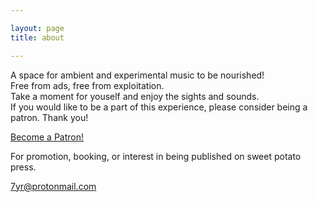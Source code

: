 ```yaml
---

layout: page
title: about

---
```

<p>
A space for ambient and experimental music to be nourished!
<br>
Free from ads, free from exploitation.
<br>
Take a moment for youself and enjoy the sights and sounds. 
<br>
If you would like to be a part of this experience, please consider being a patron. Thank you! 
</p>
<a href="https://www.patreon.com/bePatron?u=9766812" data-patreon-widget-type="become-patron-button">Become a Patron!</a><script async src="https://c6.patreon.com/becomePatronButton.bundle.js"></script>
<p>
For promotion, booking, or interest in being published on sweet potato press. <br>

7yr@protonmail.com
</p>
 



